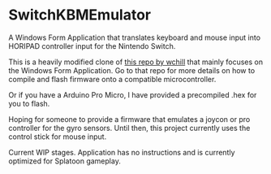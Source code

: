 # SwitchKBMEmulator
A Windows Form Application that translates keyboard and mouse input into HORIPAD controller input for the Nintendo Switch.

This is a heavily modified clone of [this repo by wchill](https://github.com/wchill/SwitchInputEmulator) that mainly focuses on the Windows Form Application. Go to that repo for more details on how to compile and flash firmware onto a compatible microcontroller.

Or if you have a Arduino Pro Micro, I have provided a precompiled .hex for you to flash.

Hoping for someone to provide a firmware that emulates a joycon or pro controller for the gyro sensors. Until then, this project currently uses the control stick for mouse input.

Current WIP stages. Application has no instructions and is currently optimized for Splatoon gameplay.
